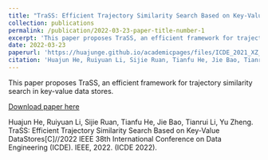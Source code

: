 ```yaml
---
title: "TraSS: Efficient Trajectory Similarity Search Based on Key-Value Data Stores"
collection: publications
permalink: /publication/2022-03-23-paper-title-number-1
excerpt: 'This paper proposes TraSS, an efficient framework for trajectory similarity search in key-value data stores.'
date: 2022-03-23
paperurl: 'https://huajunge.github.io/academicpages/files/ICDE_2021_XZ_cr_yl.pdf'
citation: 'Huajun He, Ruiyuan Li, Sijie Ruan, Tianfu He, Jie Bao, Tianrui Li, Yu Zheng. TraSS: Efficient Trajectory Similarity Search Based on Key-Value DataStores[C]//2022 IEEE 38th International Conference on Data Engineering (ICDE). IEEE, 2022. (ICDE 2022).'
---
```

This paper proposes TraSS, an efficient framework for trajectory similarity search in key-value data stores.

[Download paper here](https://huajunge.github.io/academicpages/files/ICDE_2021_XZ_cr_yl.pdf)

Huajun He, Ruiyuan Li, Sijie Ruan, Tianfu He, Jie Bao, Tianrui Li, Yu Zheng. TraSS: Efficient Trajectory Similarity Search Based on Key-Value DataStores[C]//2022 IEEE 38th International Conference on Data Engineering (ICDE). IEEE, 2022. (ICDE 2022).